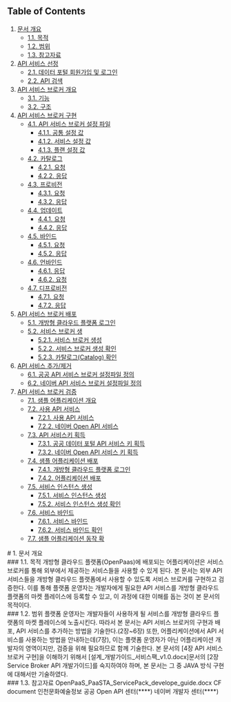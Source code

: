 
## Table of Contents
1. [문서 개요](#1)
     * [1.1. 목적](#2)
     * [1.2. 범위](#3)
     * [1.3. 참고자료](#4)
2. [API 서비스 선정](#5)
     * [2.1. 데이터 포털 회원가입 및 로그인](#6)
     * [2.2. API 검색](#7)
3. [API 서비스 브로커 개요](#8)
     * [3.1. 기능](#9)
     * [3.2. 구조](#10)
4. [API 서비스 브로커 구현](#11)
     * [4.1. API 서비스 브로커 설정 파일](#12)
         * [4.1.1. 공통 설정 값](#13)
         * [4.1.2. 서비스 설정 값](#14)
         * [4.1.3. 플랜 설정 값](#15)
     * [4.2. 카탈로그](#16)
         * [4.2.1. 요청](#17)
         * [4.2.2. 응답](#18)
     * [4.3. 프로비전](#19)
         * [4.3.1. 요청](#20)
         * [4.3.2. 응답](#21)
     * [4.4. 업데이트](#22)
         * [4.4.1. 요청](#23)
         * [4.4.2. 응답](#24)
     * [4.5. 바인드](#25)
         * [4.5.1. 요청](#26)
         * [4.5.2. 응답](#27)
     * [4.6. 언바인드](#28)
         * [4.6.1. 응답](#29)
         * [4.6.2. 요청](#30)
     * [4.7. 디프로비전](#31)
         * [4.7.1. 요청](#32)
         * [4.7.2. 응답](#33)
5. [API 서비스 브로커 배포](#34)
     * [5.1. 개방형 클라우드 플랫폼 로그인](#35)
     * [5.2. 서비스 브로커 생](#36)
         * [5.2.1. 서비스 브로커 생성](#37)
         * [5.2.2. 서비스 브로커 생성 확인](#38)
         * [5.2.3. 카탈로그(Catalog) 확인](#39)
6. [API 서비스 추가/제거](#40)
     * [6.1. 공공 API 서비스 브로커 설정파일 정의](#41)
     * [6.2. 네이버 API 서비스 브로커 설정파일 정의](#42)
7. [API 서비스 브로커 검증](#43)
     * [7.1. 샘플 어플리케이션 개요](#44)
     * [7.2. 사용 API 서비스](#45)
         * [7.2.1. 사용 API 서비스](#46)
         * [7.2.2. 네이버 Open API 서비스](#47)
     * [7.3. API 서비스키 획득](#48)
         * [7.3.1. 공공 데이터 포털 API 서비스 키 획득](#49)
         * [7.3.2. 네이버 Open API 서비스 키 획득](#50)
     * [7.4. 샘플 어플리케이션 배포](#51)
         * [7.4.1. 개방형 클라우드 플랫폼 로그인](#52)
         * [7.4.2. 어플리케이션 배포](#53)
     * [7.5. 서비스 인스턴스 생성](#54)
         * [7.5.1. 서비스 인스턴스 생성](#55)
         * [7.5.2. 서비스 인스턴스 생성 확인](#56)
     * [7.6. 서비스 바인드](#57)
         * [7.6.1. 서비스 바인드](#58)
         * [7.6.2. 서비스 바인드  확인](#59)
     * [7.7. 샘플 어플리케이션 동작 확](#60)

     


<div id='1'></div>
# 1. 문서 개요

<div id='2'></div>
### 1.1. 목적
개방형 클라우드 플랫폼(OpenPaas)에 배포되는 어플리케이션은 서비스 브로커를 통해 외부에서 제공하는 서비스들을 사용할 수 있게 된다. 본 문서는 외부 API 서비스들을 개방형 클라우드 플랫폼에서 사용할 수 있도록 서비스 브로커를 구현하고 검증한다. 이를 통해 플랫폼 운영자는 개발자에게 필요한 API 서비스를 개방형 클라우드 플랫폼의 마켓 플레이스에 등록할 수 있고, 이 과정에 대한 이해를 돕는 것이 본 문서의 목적이다.

<div id='3'></div>
### 1.2. 범위 
플랫폼 운영자는 개발자들이 사용하게 될 서비스를 개방형 클라우드 플랫폼의 마켓 플레이스에 노출시킨다. 따라서 본 문서는 API 서비스 브로커의 구현과 배포, API 서비스를 추가하는 방법을 기술한다.(2장~6장) 또한, 어플리케이션에서 API 서비스를 사용하는 방법을 안내하는데(7장), 이는 플랫폼 운영자가 아닌 어플리케이션 개발자의 영역이지만, 검증을 위해 필요하므로 함께 기술한다.
본 문서의 [4장 API 서비스 브로커 구현]을 이해하기 위해서 [설계_개발가이드_서비스팩_v1.0.docx]문서의 [2장 Service Broker API 개발가이드]를 숙지하여야 하며, 본 문서는 그 중 JAVA 방식 구현에 대해서만 기술하였다.

<div id='4'></div>
### 1.3. 참고자료
OpenPaaS_PaaSTA_ServicePack_develope_guide.docx
CF document
인천문화예술정보 공공 Open API 센터(**<http://iq.ifac.or.kr/openAPI/look/culture_guide.php>**)
네이버 개발자 센터(**<http://developer.naver.com/wiki/pages/Tutorial_JavaScript>**)

